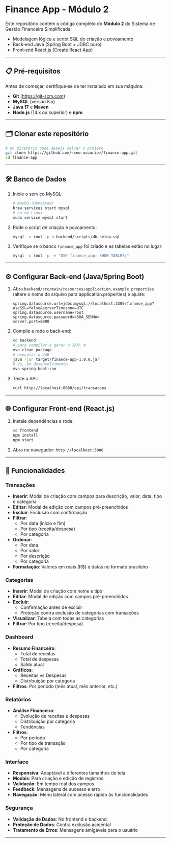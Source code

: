 # Finance App - Módulo 2

Este repositório contém o código completo do **Módulo 2** do Sistema de Gestão Financeira Simplificada:
- Modelagem lógica e script SQL de criação e povoamento
- Back‑end Java (Spring Boot + JDBC puro)
- Front‑end React.js (Create React App)

---

## 📋 Pré‑requisitos

Antes de começar, certifique‑se de ter instalado em sua máquina:

- **Git** (https://git-scm.com)
- **MySQL** (versão 8.x)
- **Java 17** e **Maven**
- **Node.js** (14.x ou superior) e **npm**

---

## 🗂️ Clonar este repositório

```bash
# no diretório onde deseja salvar o projeto
git clone https://github.com/<seu-usuario>/finance-app.git
cd finance-app
```

---

## 🛠️ Banco de Dados

1. Inicie o serviço MySQL:

   ```bash
   # macOS (Homebrew)
   brew services start mysql
   # ou no Linux
   sudo service mysql start
   ```

2. Rode o script de criação e povoamento:

   ```bash
   mysql -u root -p < backend/scripts/db_setup.sql
   ```

3. Verifique se o banco `finance_app` foi criado e as tabelas estão no lugar:

   ```bash
   mysql -u root -p -e "USE finance_app; SHOW TABLES;"
   ```

---

## ⚙️ Configurar Back‑end (Java/Spring Boot)

1. Abra `backend/src/main/resources/application.example.properties` (altere o nome do arquivo para application.properties) e ajuste:

   ```properties
   spring.datasource.url=jdbc:mysql://localhost:3306/finance_app?useSSL=false&serverTimezone=UTC
   spring.datasource.username=root
   spring.datasource.password=<SUA_SENHA>
   server.port=8080
   ```

2. Compile e rode o back‑end:

   ```bash
   cd backend
   # para compilar e gerar o JAR\ m
   mvn clean package
   # executar o JAR
   java -jar target/finance-app-1.0.0.jar
   # ou, em desenvolvimento
   mvn spring-boot:run
   ```

3. Teste a API:

   ```bash
   curl http://localhost:8080/api/transacoes
   ```

---

## 🌐 Configurar Front‑end (React.js)

1. Instale dependências e rode:

   ```bash
   cd frontend
   npm install
   npm start
   ```

2. Abra no navegador: `http://localhost:3000`

---

## 🚀 Funcionalidades

### Transações
- **Inserir**: Modal de criação com campos para descrição, valor, data, tipo e categoria
- **Editar**: Modal de edição com campos pré-preenchidos
- **Excluir**: Exclusão com confirmação
- **Filtrar**: 
  - Por data (início e fim)
  - Por tipo (receita/despesa)
  - Por categoria
- **Ordenar**: 
  - Por data
  - Por valor
  - Por descrição
  - Por categoria
- **Formatação**: Valores em reais (R$) e datas no formato brasileiro

### Categorias
- **Inserir**: Modal de criação com nome e tipo
- **Editar**: Modal de edição com campos pré-preenchidos
- **Excluir**: 
  - Confirmação antes de excluir
  - Proteção contra exclusão de categorias com transações
- **Visualizar**: Tabela com todas as categorias
- **Filtrar**: Por tipo (receita/despesa)

### Dashboard
- **Resumo Financeiro**:
  - Total de receitas
  - Total de despesas
  - Saldo atual
- **Gráficos**:
  - Receitas vs Despesas
  - Distribuição por categoria
- **Filtros**: Por período (mês atual, mês anterior, etc.)

### Relatórios
- **Análise Financeira**:
  - Evolução de receitas e despesas
  - Distribuição por categoria
  - Tendências
- **Filtros**:
  - Por período
  - Por tipo de transação
  - Por categoria

### Interface
- **Responsiva**: Adaptável a diferentes tamanhos de tela
- **Modais**: Para criação e edição de registros
- **Validação**: Em tempo real dos campos
- **Feedback**: Mensagens de sucesso e erro
- **Navegação**: Menu lateral com acesso rápido às funcionalidades

### Segurança
- **Validação de Dados**: No frontend e backend
- **Proteção de Dados**: Contra exclusão acidental
- **Tratamento de Erros**: Mensagens amigáveis para o usuário

---
